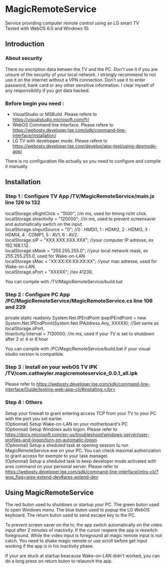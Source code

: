 # MagicRemoteService</br>
Service providing computer remote control using an LG smart TV</br>
Tested with WebOS 6.0 and Windows 10.</br>

## Introduction

### About security</br>
There no encription data betwen the TV and the PC. Don't use it if you are unsure of the security of your local network. I strongly recommend to not use it on the internet without a VPN connection. Don't use it to enter password, bank card or any other sensitive information. I clear myself of any responsibility if you got data hacked.

### Before begin you need :</br>
- VisualStudio or MSBuild. Please refere to https://visualstudio.microsoft.com/fr/</br>
- WebOS Command line interface. Please refere to https://webostv.developer.lge.com/sdk/command-line-interface/installation/</br>
- LG TV with developper mode. Please refere to https://webostv.developer.lge.com/develop/app-test/using-devmode-app/</br>
  
There is no configuration file actually so you need to configure and compile it manually.  

## Installation

### Step 1 : Configure TV App /TV/MagicRemoteService/main.js line 126 to 132</br>
localStorage.sRightClick = "1500"; //in ms, used for timing richt click.</br>
localStorage.sInactivity = "120000"; //in ms, used to prevent screensaver and automatically switch on the input.</br>
localStorage.sInputSource = "0"; //0 : HMDI1, 1 : HDMI2, 2 : HDMI3, 3 : HDMI4, 4 : COMP1, 5 : AV1, 6 : AV2.</br>
localStorage.sIP = "XXX.XXX.XXX.XXX"; //your computer IP adresse, ex 192.168.1.12.</br>
localStorage.sMask = "255.255.255.0"; //your local network mask, ex 255.255.255.0, used for Wake-on-LAN.</br>
localStorage.sMac = "XX:XX:XX:XX:XX:XX"; //your mac adresse, used for Wake-on-LAN.</br>
localStorage.sPort = "XXXXX"; //ex 41230.</br>

You can compile with /TV/MagicRemoteService/build.bat</br>

### Step 2 : Configure PC App /PC/MagicRemoteService/MagicRemoteService.cs line 106 and 229</br>
private static readonly System.Net.IPEndPoint ipepIPEndPoint = new System.Net.IPEndPoint(System.Net.IPAddress.Any, XXXXX); //Set same as localStorage.sPort.</br>
tInactivity.Interval = 7130000; //in ms, used if your TV is set to shutdown after 2 or 4 or 6 hour</br>

You can compile with /PC/MagicRemoteService/build.bat if your visual studio version is compatible.</br>

### Step 3 : Install on your webOS TV IPK /TV/com.cathwyler.magicremoteservice_0.0.1_all.ipk</br>
Please refer to https://webostv.developer.lge.com/sdk/command-line-interface/Guide/testing-web-app-cli/#installing.</br>


### Step 4 : Others
Setup your firewall to grant entering access TCP from your TV to your PC with the port you set earlier.</br>
(Optionnal) Setup Wake-on-LAN on your motherboard's PC</br>
(Optionnal) Setup Windows auto logon. Please refer to https://docs.microsoft.com/en-us/troubleshoot/windows-server/user-profiles-and-logon/turn-on-automatic-logon</br>
(Optionnal) Setup a sheduled task at opening session tu run MagicRemoteService.exe on your PC. You can check maximal authorization to grant access for exemple to your task manager.</br>
(Optionnal) Setup a sheduled task to keep developer mode activated with ares command on your personal server. Please refer to https://webostv.developer.lge.com/sdk/command-line-interface/intro-cli/?wos_flag=ares-extend-dev#ares-extend-dev</br>

## Using MagicRemoteService
The red buton used tu shutdown or startup your PC.
The green buton used to open Windows menu.
The blue buton used to popup the LG WebOS keyboard.
The return buton used to send escape key to the PC.

To prevent screen saver on the tv, the app switch automatically on the video input after 2 minutes of inactivity. If the cursor reapere the app is reswitch foreground. While the video input is foreground all magic remote input is not catch. You need to shake magic remote or use scroll before get input working if the app is in his inactivity phase.

If your are stuck at startup beacause Wake-on-LAN didn't worked, you can do a long press on return buton to relaunch the app.
